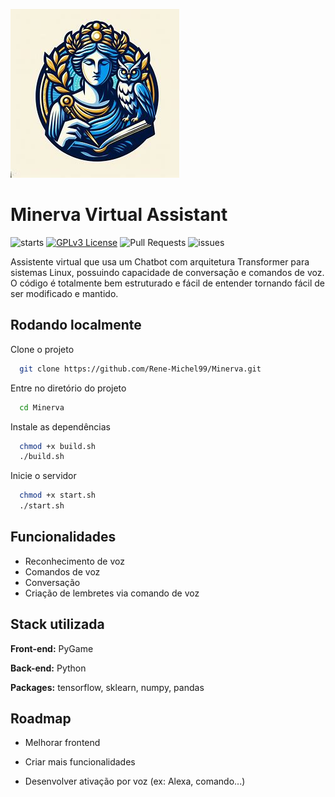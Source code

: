 
![](src/gui/src/images/icon.jpeg)


# Minerva Virtual Assistant

![starts](https://img.shields.io/github/stars/Rene-Michel99/Minerva)
[![GPLv3 License](https://img.shields.io/badge/License-GPL%20v3-yellow.svg)](https://opensource.org/licenses/)
![Pull Requests](https://img.shields.io/github/issues-pr/Rene-Michel99/Minerva) ![issues](https://img.shields.io/github/issues/Rene-Michel99/Minerva)

Assistente virtual que usa um Chatbot com arquitetura Transformer para sistemas Linux, possuindo capacidade de conversação e comandos de voz. O código é totalmente bem estruturado e fácil de entender tornando fácil de ser modificado e mantido.
## Rodando localmente

Clone o projeto

```bash
  git clone https://github.com/Rene-Michel99/Minerva.git
```

Entre no diretório do projeto

```bash
  cd Minerva
```

Instale as dependências

```bash
  chmod +x build.sh
  ./build.sh
```

Inicie o servidor

```bash
  chmod +x start.sh
  ./start.sh
```


## Funcionalidades

- Reconhecimento de voz
- Comandos de voz
- Conversação
- Criação de lembretes via comando de voz


## Stack utilizada

**Front-end:** PyGame

**Back-end:** Python

**Packages:** tensorflow, sklearn, numpy, pandas


## Roadmap

- Melhorar frontend

- Criar mais funcionalidades

- Desenvolver ativação por voz (ex: Alexa, comando...)

